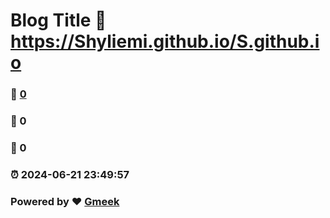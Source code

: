 # Blog Title :link: https://Shyliemi.github.io/S.github.io 
### :page_facing_up: [0](https://Shyliemi.github.io/S.github.io/tag.html) 
### :speech_balloon: 0 
### :hibiscus: 0 
### :alarm_clock: 2024-06-21 23:49:57 
### Powered by :heart: [Gmeek](https://github.com/Meekdai/Gmeek)
